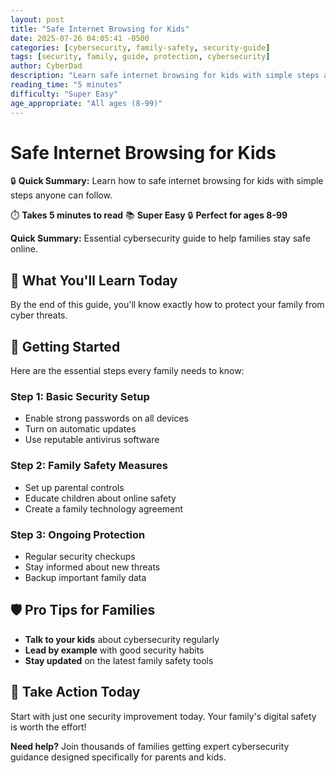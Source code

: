 ```yaml
---
layout: post
title: "Safe Internet Browsing for Kids"
date: 2025-07-26 04:05:41 -0500
categories: [cybersecurity, family-safety, security-guide]
tags: [security, family, guide, protection, cybersecurity]
author: CyberDad
description: "Learn safe internet browsing for kids with simple steps anyone can follow."
reading_time: "5 minutes"
difficulty: "Super Easy"
age_appropriate: "All ages (8-99)"
---
```


# Safe Internet Browsing for Kids

🔒 **Quick Summary:** Learn how to safe internet browsing for kids with simple steps anyone can follow.

⏱️ **Takes 5 minutes to read** 📚 **Super Easy** 🔒 **Perfect for ages 8-99**

**Quick Summary:** Essential cybersecurity guide to help families stay safe online.

## 🎯 What You'll Learn Today

By the end of this guide, you'll know exactly how to protect your family from cyber threats.

## 🚀 Getting Started

Here are the essential steps every family needs to know:

### Step 1: Basic Security Setup
- Enable strong passwords on all devices
- Turn on automatic updates
- Use reputable antivirus software

### Step 2: Family Safety Measures  
- Set up parental controls
- Educate children about online safety
- Create a family technology agreement

### Step 3: Ongoing Protection
- Regular security checkups
- Stay informed about new threats
- Backup important family data

## 🛡️ Pro Tips for Families

- **Talk to your kids** about cybersecurity regularly
- **Lead by example** with good security habits  
- **Stay updated** on the latest family safety tools

## 🎯 Take Action Today

Start with just one security improvement today. Your family's digital safety is worth the effort!

**Need help?** Join thousands of families getting expert cybersecurity guidance designed specifically for parents and kids.